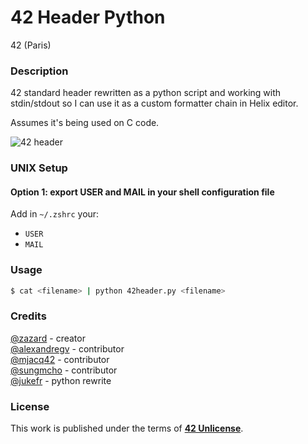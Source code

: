 # **42 Header Python**

42 (Paris)

### **Description**

42 standard header rewritten as a python script 
and working with stdin/stdout so I can use it as 
a custom formatter chain in Helix editor.

Assumes it's being used on C code.

![42 header](img/42header.jpg)

### **UNIX Setup**

#### Option 1: export USER and MAIL in your shell configuration file

Add in `~/.zshrc` your:

+ `USER`
+ `MAIL`

### **Usage**

```bash
$ cat <filename> | python 42header.py <filename>
```

### **Credits**

[@zazard](https://github.com/zazard) - creator  
[@alexandregv](https://github.com/alexandregv) - contributor  
[@mjacq42](https://github.com/mjacq42) - contributor  
[@sungmcho](https://github.com/lordtomi0325) - contributor  
[@jukefr](https://github.com/jukefr) - python rewrite

### **License**

This work is published under the terms of **[42 Unlicense](https://github.com/gcamerli/42unlicense)**.
